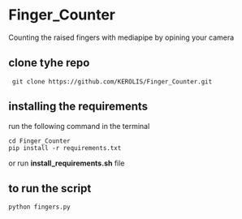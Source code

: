 # Finger_Counter
Counting the raised fingers with mediapipe by opining your camera 

## clone tyhe repo 
```console
 git clone https://github.com/KEROLIS/Finger_Counter.git

```

## installing the requirements
run the following command in the terminal 
```
cd Finger_Counter
pip install -r requirements.txt

```  

or run  **install_requirements.sh** file

## to run the script

```
python fingers.py

```
